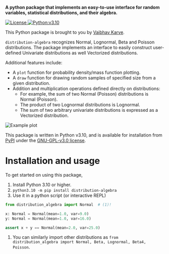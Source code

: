 **A python package that implements an easy-to-use interface for random
variables, statistical distributions, and their algebra.**

<a
href="https://img.shields.io/github/license/vaibhavkarve/distribution-algebra?style=flat-square">
<img
src="https://img.shields.io/github/license/vaibhavkarve/distribution-algebra?style=flat-square"
alt="License"> </a> <a
href="https://img.shields.io/badge/Python-v3.10-blue?style=flat-square">
<img
src="https://img.shields.io/badge/Python-v3.10-blue?style=flat-square"
alt="Python:v3.10"> </a>

This Python package is brought to you by [Vaibhav
Karve](https://vaibhavkarve.github.io).

`distribution-algebra` recognizes Normal, Lognormal, Beta and Poisson
distributions. The package implements an interface to easily construct
user-defined Univariate distributions as well Vectorized
distributions.

Additional features include:
- A `plot` function for probability density/mass function plotting.
- A `draw` function for drawing random samples of specified size from
  a given distribution.
- Addition and multiplication operations defined directly on
  distributions:
  - For example, the sum of two Normal (Poisson) distributions is
    Normal (Poisson).
  - The product of two Lognormal distributions is Lognormal.
  - The sum of two arbitrary univariate distributions is expressed as
    a Vectorized distribution.


![Example
plot](https://github.com/vaibhavkarve/distribution-algebra/raw/main/docs/example_plot_univariate.png)


This package is written in Python v3.10, and is available for
installation from
[PyPI](https://pypi.org/project/distribution-algebra/) under the
[GNU-GPL-v3.0
license](https://github.com/vaibhavkarve/normal-form/blob/main/LICENSE).


# Installation and usage

To get started on using this package,

1.  Install Python 3.10 or higher.
2.  `python3.10 -m pip install distribution-algebra`
3.  Use it in a python script (or interactive REPL)

```python title="Example showing addition of two Normal distributions"
from distribution_algebra import Normal  # (1)!

x: Normal = Normal(mean=1.0, var=9.0)
y: Normal = Normal(mean=1.0, var=16.0)

assert x + y == Normal(mean=2.0, var=25.0)
```

1. You can similarly import other distributions as `from distribution_algebra import Normal, Beta, Lognormal, Beta4, Poisson`.
